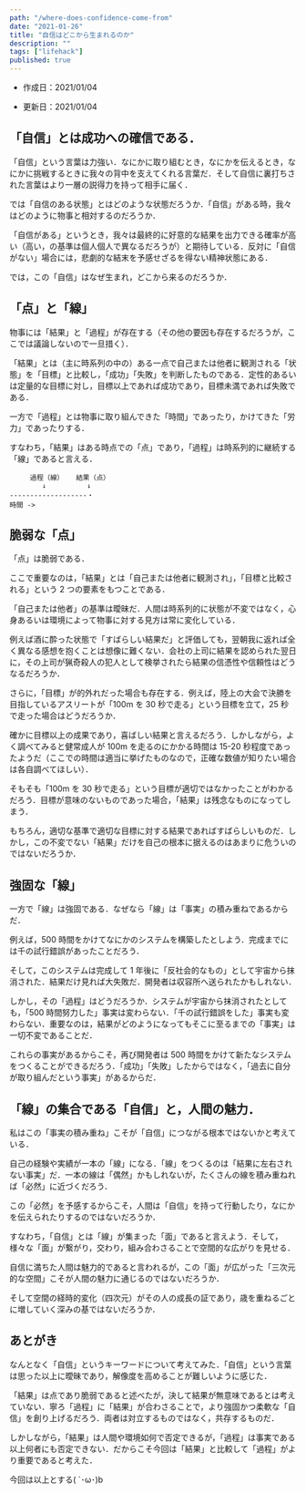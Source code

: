 ```yaml
---
path: "/where-does-confidence-come-from"
date: "2021-01-26"
title: "自信はどこから生まれるのか"
description: ""
tags: ["lifehack"]
published: true
---
```


- 作成日：2021/01/04

- 更新日：2021/01/04

## 「自信」とは成功への確信である．

「自信」という言葉は力強い．なにかに取り組むとき，なにかを伝えるとき，なにかに挑戦するときに我々の背中を支えてくれる言葉だ．そして自信に裏打ちされた言葉はより一層の説得力を持って相手に届く．

では「自信のある状態」とはどのような状態だろうか．「自信」がある時，我々はどのように物事と相対するのだろうか．

「自信がある」というとき，我々は最終的に好意的な結果を出力できる確率が高い（高い，の基準は個人個人で異なるだろうが）と期待している．反対に「自信がない」場合には，悲劇的な結末を予感せざるを得ない精神状態にある．

では，この「自信」はなぜ生まれ，どこから来るのだろうか．

## 「点」と「線」

物事には「結果」と「過程」が存在する（その他の要因も存在するだろうが，ここでは議論しないので一旦措く）．

「結果」とは（主に時系列の中の）ある一点で自己または他者に観測される「状態」を「目標」と比較し，「成功」「失敗」を判断したものである．定性的あるいは定量的な目標に対し，目標以上であれば成功であり，目標未満であれば失敗である．

一方で「過程」とは物事に取り組んできた「時間」であったり，かけてきた「労力」であったりする．

すなわち，「結果」はある時点での「点」であり，「過程」は時系列的に継続する「線」であると言える．

```
     過程（線）   結果（点）
        ↓          ↓
-------------------・
時間 ->
```

## 脆弱な「点」

「点」は脆弱である．

ここで重要なのは，「結果」とは「自己または他者に観測され」，「目標と比較される」という 2 つの要素をもつことである．

「自己または他者」の基準は曖昧だ．人間は時系列的に状態が不変ではなく，心身あるいは環境によって物事に対する見方は常に変化している．

例えば酒に酔った状態で「すばらしい結果だ」と評価しても，翌朝我に返れば全く異なる感想を抱くことは想像に難くない．会社の上司に結果を認められた翌日に，その上司が猟奇殺人の犯人として検挙されたら結果の信憑性や信頼性はどうなるだろうか．

さらに，「目標」が的外れだった場合も存在する．例えば，陸上の大会で決勝を目指しているアスリートが「100m を 30 秒で走る」という目標を立て，25 秒で走った場合はどうだろうか．

確かに目標以上の成果であり，喜ばしい結果と言えるだろう．しかしながら，よく調べてみると健常成人が 100m を走るのにかかる時間は 15-20 秒程度であったようだ（ここでの時間は適当に挙げたものなので，正確な数値が知りたい場合は各自調べてほしい）．

そもそも「100m を 30 秒で走る」という目標が適切ではなかったことがわかるだろう．目標が意味のないものであった場合，「結果」は残念なものになってしまう．

もちろん，適切な基準で適切な目標に対する結果であればすばらしいものだ．しかし，この不変でない「結果」だけを自己の根本に据えるのはあまりに危ういのではないだろうか．

## 強固な「線」

一方で「線」は強固である．なぜなら「線」は「事実」の積み重ねであるからだ．

例えば，500 時間をかけてなにかのシステムを構築したとしよう．完成までには千の試行錯誤があったことだろう．

そして，このシステムは完成して 1 年後に「反社会的なもの」として宇宙から抹消された．結果だけ見れば大失敗だ．開発者は収容所へ送られたかもしれない．

しかし，その「過程」はどうだろうか．システムが宇宙から抹消されたとしても，「500 時間努力した」事実は変わらない．「千の試行錯誤をした」事実も変わらない．重要なのは，結果がどのようになってもそこに至るまでの「事実」は一切不変であることだ．

これらの事実があるからこそ，再び開発者は 500 時間をかけて新たなシステムをつくることができるだろう．「成功」「失敗」したからではなく，「過去に自分が取り組んだという事実」があるからだ．

## 「線」の集合である「自信」と，人間の魅力．

私はこの「事実の積み重ね」こそが「自信」につながる根本ではないかと考えている．

自己の経験や実績が一本の「線」になる．「線」をつくるのは「結果に左右されない事実」だ．一本の線は「偶然」かもしれないが，たくさんの線を積み重ねれば「必然」に近づくだろう．

この「必然」を予感するからこそ，人間は「自信」を持って行動したり，なにかを伝えられたりするのではないだろうか．

すなわち，「自信」とは「線」が集まった「面」であると言えよう．そして，様々な「面」が繋がり，交わり，組み合わさることで空間的な広がりを見せる．

自信に満ちた人間は魅力的であると言われるが，この「面」が広がった「三次元的な空間」こそが人間の魅力に通じるのではないだろうか．

そして空間の経時的変化（四次元）がその人の成長の証であり，歳を重ねるごとに増していく深みの基ではないだろうか．

## あとがき

なんとなく「自信」というキーワードについて考えてみた．「自信」という言葉は思った以上に曖昧であり，解像度を高めることが難しいように感じた．

「結果」は点であり脆弱であると述べたが，決して結果が無意味であるとは考えていない．寧ろ「過程」に「結果」が合わさることで，より強固かつ柔軟な「自信」を創り上げるだろう．両者は対立するものではなく，共存するものだ．

しかしながら，「結果」は人間や環境如何で否定できるが，「過程」は事実である以上何者にも否定できない．だからこそ今回は「結果」と比較して「過程」がより重要であると考えた．

今回は以上とする( `･ω･)b

